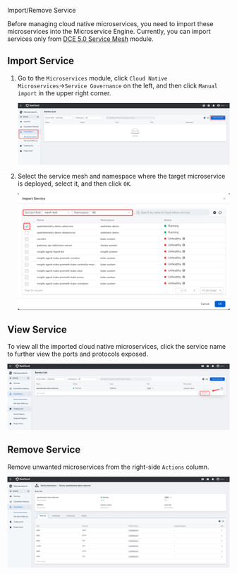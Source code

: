 Import/Remove Service

Before managing cloud native microservices, you need to import these microservices into the Microservice Engine. Currently, you can import services only from [DCE 5.0 Service Mesh](../../mspider/intro/index.md) module.

## Import Service

1. Go to the `Microservices` module, click `Cloud Native Microservices`→`Service Governance` on the left, and then click `Manual import` in the upper right corner.

    ![](../images/cloudms-import01.png)

2. Select the service mesh and namespace where the target microservice is deployed, select it, and then click `OK`.

    ![](../images/cloudms-import02.png)

## View Service

To view all the imported cloud native microservices, click the service name to further view the ports and protocols exposed.

![](../images/cloudms-import04.png)

## Remove Service

Remove unwanted microservices from the right-side `Actions` column.

![](../images/cloudms-import03.png)